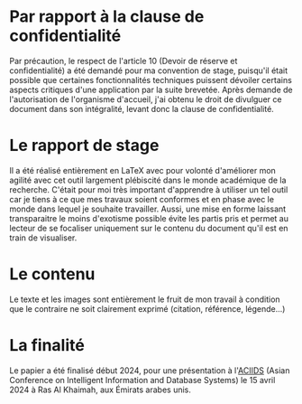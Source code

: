 # Par rapport à la clause de confidentialité
Par précaution, le respect de l'article 10 (Devoir de réserve et confidentialité) a été demandé pour ma convention de stage, puisqu'il était possible que certaines fonctionnalités techniques puissent dévoiler certains aspects critiques d'une application par la suite brevetée.
Après demande de l'autorisation de l'organisme d'accueil, j'ai obtenu le droit de divulguer ce document dans son intégralité, levant donc la clause de confidentialité.

# Le rapport de stage
Il a été réalisé entièrement en LaTeX avec pour volonté d'améliorer mon agilité avec cet outil largement plébiscité dans le monde académique de la recherche.
C'était pour moi très important d'apprendre à utiliser un tel outil car je tiens à ce que mes travaux soient conformes et en phase avec le monde dans lequel je souhaite travailler.
Aussi, une mise en forme laissant transparaitre le moins d'exotisme possible évite les partis pris et permet au lecteur de se focaliser uniquement sur le contenu du document qu'il est en train de visualiser.

# Le contenu
Le texte et les images sont entièrement le fruit de mon travail à condition que le contraire ne soit clairement exprimé (citation, référence, légende...)

# La finalité
Le papier a été finalisé début 2024, pour une présentation à l'[ACIIDS](https://aciids.pwr.edu.pl/2024/) (Asian Conference on Intelligent Information and Database Systems) le 15 avril 2024 à Ras Al Khaimah, aux Émirats arabes unis.
